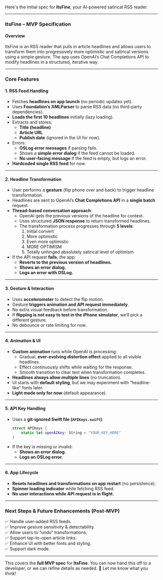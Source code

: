 Here's the initial spec for **ItsFine**, your AI-powered satirical RSS reader.  

---

### **ItsFine – MVP Specification**  

#### **Overview**  
ItsFine is an RSS reader that pulls in article headlines and allows users to transform them into progressively more optimistic and satirical versions using a simple gesture. The app uses OpenAI’s Chat Completions API to modify headlines in a structured, iterative way.  

---

### **Core Features**  

#### **1. RSS Feed Handling**  
- Fetches **headlines on app launch** (no periodic updates yet).  
- Uses **Foundation’s XMLParser** to parse RSS data (no third-party dependencies).  
- **Loads the first 10 headlines** initially (lazy loading).  
- Extracts and stores:  
  - **Title (headline)**  
  - **Article URL**  
  - **Publish date** (ignored in the UI for now).  
- Errors:  
  - **OSLog error messages** if parsing fails.  
  - Shows a **simple error dialog** if the feed cannot be loaded.  
  - **No user-facing message** if the feed is empty, but logs an error.  
- **Hardcoded single RSS feed** for now.  

---

#### **2. Headline Transformation**  
- User performs a **gesture** (flip phone over and back) to trigger headline transformation.  
- Headlines are sent to OpenAI’s **Chat Completions API** in a **single batch** request.  
- **Thread-based conversation approach**:  
  - OpenAI gets the previous versions of the headline for context.  
  - Uses structured **JSON response** to return transformed headlines.  
  - The transformation process progresses through **5 levels**:  
    1. Initial convert  
    2. More optimistic  
    3. Even more optimistic  
    4. MORE OPTIMISM  
    5. Totally unhinged absolutely satirical level of optimism  
- If the API request **fails**, the app:  
  - **Reverts to the previous version of headlines.**  
  - **Shows an error dialog.**  
  - **Logs an error with OSLog.**  

---

#### **3. Gesture & Interaction**  
- Uses **accelerometer** to detect the flip motion.  
- Gesture **triggers animation and API request immediately**.  
- No extra visual feedback before transformation.  
- If **flipping is not easy to test in the iPhone simulator**, we’ll pick a different gesture.  
- No debounce or rate limiting for now.  

---

#### **4. Animation & UI**  
- **Custom animation** runs while OpenAI is processing:  
  - Gradual, **ever-evolving distortion effect** applied to all visible headlines.  
  - Effect continuously shifts while waiting for the response.  
  - Smooth transition to clear text when transformation completes.  
- **Headlines always allow multiple lines** (no truncation).  
- UI starts with **default styling**, but we may experiment with “headline-like” fonts later.  
- **Light mode only for now** (default appearance).  

---

#### **5. API Key Handling**  
- Uses a **git-ignored Swift file (`APIKeys.swift`)**:  
  ```swift
  struct APIKeys {
      static let openAIKey: String = "YOUR_KEY_HERE"
  }
  ```  
- If the key is missing or invalid:  
  - **Shows an error dialog.**  
  - **Logs an OSLog error.**  

---

#### **6. App Lifecycle**  
- **Resets headlines and transformations on app restart** (no persistence).  
- **Spinner loading indicator** while fetching RSS feed.  
- **No user interactions while API request is in flight.**  

---

### **Next Steps & Future Enhancements (Post-MVP)**  
✅ Handle user-added RSS feeds.  
✅ Improve gesture sensitivity & detectability.  
✅ Allow users to “undo” transformations.  
✅ Support tap-to-open article links.  
✅ Enhance UI with better fonts and styling.  
✅ Support dark mode.  

---

This covers the **full MVP spec** for **ItsFine**. You can now hand this off to a developer, or we can refine details as needed. 🚀 Let me know what you think!